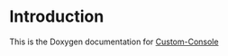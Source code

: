 # Introduction

This is the Doxygen documentation for [Custom-Console]

[Custom-Console]: https://github.com/acf879/custom-console

